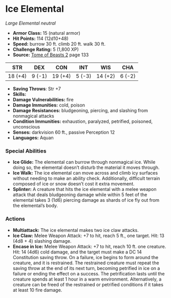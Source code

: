 # Ice Elemental

*Large* *Elemental* *neutral*

- **Armor Class:** 15 (natural armor)
- **Hit Points:** 114 (12d10+48)
- **Speed:** burrow 30 ft. climb 20 ft. walk 30 ft.
- **Challenge Rating:** 5 (1,800 XP)
- **Source:** [Tome of Beasts 2](https://koboldpress.com/kpstore/product/tome-of-beasts-2-for-5th-edition) page 133

| STR | DEX | CON | INT | WIS | CHA |
| --- | --- | --- | --- | --- | --- |
| 18 (+4) | 9 (-1) | 19 (+4) | 5 (-3) | 14 (+2) | 6 (-2) |

- **Saving Throws**: Str +7
- **Skills:** 
- **Damage Vulnerabilities:** fire
- **Damage Immunities:** cold, poison
- **Damage Resistances:** bludgeoning, piercing, and slashing from nonmagical attacks
- **Condition Immunities:** exhaustion, paralyzed, petrified, poisoned, unconscious
- **Senses:** darkvision 60 ft., passive Perception 12
- **Languages:** Aquan

### Special Abilities

- **Ice Glide:** The elemental can burrow through nonmagical ice. While doing so, the elemental doesn’t disturb the material it moves through.
- **Ice Walk:** The ice elemental can move across and climb icy surfaces without needing to make an ability check. Additionally, difficult terrain composed of ice or snow doesn’t cost it extra movement.
- **Splinter:** A creature that hits the ice elemental with a melee weapon attack that deals bludgeoning damage while within 5 feet of the elemental takes 3 (1d6) piercing damage as shards of ice fly out from the elemental’s body.

### Actions

- **Multiattack:** The ice elemental makes two ice claw attacks.
- **Ice Claw:** Melee Weapon Attack: +7 to hit, reach 5 ft., one target. Hit: 13 (4d8 + 4) slashing damage.
- **Encase in Ice:** Melee Weapon Attack: +7 to hit, reach 10 ft. one creature. Hit: 14 (4d6) cold damage, and the target must make a DC 14 Constitution saving throw. On a failure, ice begins to form around the creature, and it is restrained. The restrained creature must repeat the saving throw at the end of its next turn, becoming petrified in ice on a failure or ending the effect on a success. The petrification lasts until the creature spends at least 1 hour in a warm environment. Alternatively, a creature can be freed of the restrained or petrified conditions if it takes at least 10 fire damage.


